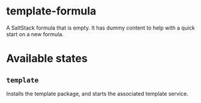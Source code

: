 template-formula
================

A SaltStack formula that is empty. It has dummy content to help with a quick
start on a new formula.

Available states
================

``template``
------------

Installs the template package, and starts the associated template service.
